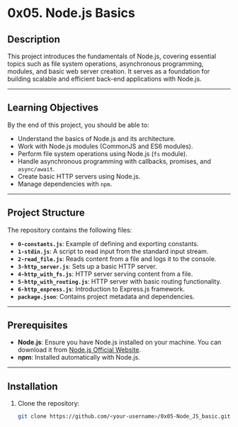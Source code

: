 # 0x05. Node.js Basics

## **Description**
This project introduces the fundamentals of Node.js, covering essential topics such as file system operations, asynchronous programming, modules, and basic web server creation. It serves as a foundation for building scalable and efficient back-end applications with Node.js.

---

## **Learning Objectives**
By the end of this project, you should be able to:
- Understand the basics of Node.js and its architecture.
- Work with Node.js modules (CommonJS and ES6 modules).
- Perform file system operations using Node.js (`fs` module).
- Handle asynchronous programming with callbacks, promises, and `async/await`.
- Create basic HTTP servers using Node.js.
- Manage dependencies with `npm`.

---

## **Project Structure**
The repository contains the following files:

- **`0-constants.js`**: Example of defining and exporting constants.
- **`1-stdin.js`**: A script to read input from the standard input stream.
- **`2-read_file.js`**: Reads content from a file and logs it to the console.
- **`3-http_server.js`**: Sets up a basic HTTP server.
- **`4-http_with_fs.js`**: HTTP server serving content from a file.
- **`5-http_with_routing.js`**: HTTP server with basic routing functionality.
- **`6-http_express.js`**: Introduction to Express.js framework.
- **`package.json`**: Contains project metadata and dependencies.

---

## **Prerequisites**
- **Node.js**: Ensure you have Node.js installed on your machine. You can download it from [Node.js Official Website](https://nodejs.org/).
- **npm**: Installed automatically with Node.js.

---

## **Installation**
1. Clone the repository:
   ```bash
   git clone https://github.com/<your-username>/0x05-Node_JS_basic.git
